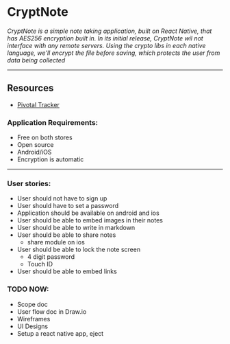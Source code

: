 CryptNote
===

  _CryptNote is a simple note taking application, built on React Native, that has AES256 encryption built in. In its initial release, CryptNote wil not interface with any remote servers. Using the crypto libs in each native language, we'll encrypt the file before saving, which protects the user from data being collected_


---

## Resources

  * [Pivotal Tracker](https://www.pivotaltracker.com/n/projects/2125802)

### Application Requirements:


* Free on both stores
* Open source
* Android/iOS
* Encryption is automatic  

---

### User stories:

  * User should not have to sign up
  * User should have to set a password
  * Application should be available on android and ios
  * User should be able to embed images in their notes
  * User should be able to write in markdown
  * User should be able to share notes
    - share module on ios
  * User should be able to lock the note screen
    - 4 digit password
    - Touch ID
  * User should be able to embed links


### TODO NOW:

- Scope doc
- User flow doc in Draw.io
- Wireframes
- UI Designs
- Setup a react native app, eject

